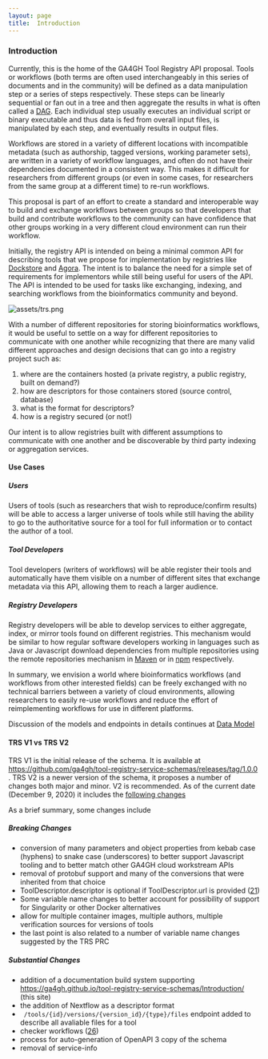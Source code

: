 ```yaml
---
layout: page
title:  Introduction
---
```

### Introduction

Currently, this is the home of the GA4GH Tool Registry API proposal. Tools or workflows (both terms are often used interchangeably in this series of documents and in the community) will be defined as a data manipulation step or a series of steps respectively. These steps can be linearly sequential or fan out in a tree and then aggregate the results in what is often called a [DAG](https://en.wikipedia.org/wiki/Directed_acyclic_graph). Each individual step usually executes an individual script or binary executable and thus data is fed from overall input files, is manipulated by each step, and eventually results in output files.  

Workflows are stored in a variety of different locations with incompatible metadata (such as authorship, tagged versions, working parameter sets), are written in a variety of workflow languages, and often do not have their dependencies documented in a consistent way. This makes it difficult for researchers from different groups (or even in some cases, for researchers from the same group at a different time) to re-run workflows. 

This proposal is part of an effort to create a standard and interoperable way to build and exchange workflows between groups so that developers that build and contribute workflows to the community can have confidence that other groups working in a very different cloud environment can run their workflow. 

Initially, the registry API is intended on being a minimal common API for describing tools that we propose for implementation by registries like [Dockstore](https://www.dockstore.org/) and [Agora](https://github.com/broadinstitute/agora). The intent is to balance the need for a simple set of requirements for implementors while still being useful for users of the API. The API is intended to be used for tasks like exchanging, indexing, and searching workflows from the bioinformatics community and beyond. 

![assets/trs.png](/assets/trs.png)

With a number of different repositories for storing bioinformatics workflows, it would be useful to settle on a way for different repositories to communicate with one another while recognizing that there are many valid different approaches and design decisions that can go into a registry project such as:


1. where are the containers hosted (a private registry, a public registry, built on demand?)
2. how are descriptors for those containers stored (source control, database)
3. what is the format for descriptors?
4. how is a registry secured (or not!) 

Our intent is to allow registries built with different assumptions to communicate with one another and be discoverable by third party indexing or aggregation services. 

#### Use Cases

##### Users

Users of tools (such as researchers that wish to reproduce/confirm results) will be able to access a larger universe of tools while still having the ability to go to the authoritative source for a tool for full information or to contact the author of a tool.

##### Tool Developers

Tool developers (writers of workflows) will be able register their tools and automatically have them visible on a number of different sites that exchange metadata via this API, allowing them to reach a larger audience.

##### Registry Developers

Registry developers will be able to develop services to either aggregate, index, or mirror tools found on different registries. This mechanism would be similar to how regular software developers working in languages such as Java or Javascript download dependencies from multiple repositories using the remote repositories mechanism in [Maven](https://maven.apache.org/guides/introduction/introduction-to-repositories.html) or in [npm](https://help.sonatype.com/repomanager2/node-packaged-modules-and-npm-registries#NodePackagedModulesandnpmRegistries-PrivatenpmRegistries) respectively.      

In summary, we envision a world where bioinformatics workflows (and workflows from other interested fields) can be freely exchanged with no technical barriers between a variety of cloud environments, allowing researchers to easily re-use workflows and reduce the effort of reimplementing workflows for use in different platforms. 


Discussion of the models and endpoints in details continues at [Data Model](DataModel)


#### TRS V1 vs TRS V2

TRS V1 is the initial release of the schema. It is available at https://github.com/ga4gh/tool-registry-service-schemas/releases/tag/1.0.0 . TRS V2 is a newer version of the schema, it proposes a number of changes both major and minor. V2 is recommended. As of the current date (December 9, 2020) it includes the [following changes](https://github.com/ga4gh/tool-registry-service-schemas/compare/1.0.0...2.0.0)

As a brief summary, some changes include

##### Breaking Changes
* conversion of many parameters and object properties from kebab case (hyphens) to snake case (underscores) to better support Javascript tooling and to better match other GA4GH cloud workstream APIs
* removal of protobuf support and many of the conversions that were inherited from that choice
* ToolDescriptor.descriptor is optional if ToolDescriptor.url is provided ([21](https://github.com/ga4gh/tool-registry-service-schemas/issues/21))
* Some variable name changes to better account for possibility of support for Singularity or other Docker alternatives
* allow for multiple container images, multiple authors, multiple verification sources for versions of tools
* the last point is also related to a number of variable name changes suggested by the TRS PRC

##### Substantial Changes
* addition of a documentation build system supporting https://ga4gh.github.io/tool-registry-service-schemas/Introduction/ (this site)
* the addition of Nextflow as a descriptor format
* ` /tools/{id}/versions/{version_id}/{type}/files` endpoint added to describe all avaliable files for a tool
* checker workflows ([26](https://github.com/ga4gh/tool-registry-service-schemas/pull/26))
* process for auto-generation of OpenAPI 3 copy of the schema
* removal of service-info
